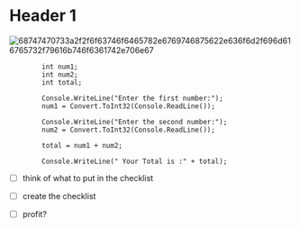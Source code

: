 # Header 1

![68747470733a2f2f6f63746f6465782e6769746875622e636f6d2f696d616765732f79616b746f6361742e706e67](https://user-images.githubusercontent.com/113994721/194605376-3a3c3d4d-250f-486e-9dfe-be33c44b82c2.png)

            
            int num1;
            int num2;
            int total;

            Console.WriteLine("Enter the first number:");
            num1 = Convert.ToInt32(Console.ReadLine());

            Console.WriteLine("Enter the second number:");
            num2 = Convert.ToInt32(Console.ReadLine());

            total = num1 + num2;

            Console.WriteLine(" Your Total is :" + total);



  - [ ] think of what to put in the checklist
  - [ ] create the checklist 
  - [ ] profit?
            
